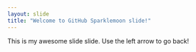 ```yaml
---
layout: slide
title: "Welcome to GitHub Sparklemoon slide!"
---
```

This is my awesome slide slide.
Use the left arrow to go back!